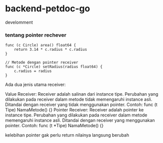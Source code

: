 # backend-petdoc-go
develomment 

### tentang pointer rechever
```
func (c Circle) area() float64 {
    return 3.14 * c.radius * c.radius
}

// Metode dengan pointer receiver
func (c *Circle) setRadius(radius float64) {
    c.radius = radius
}
```

Ada dua jenis utama receiver:

Value Receiver:
Receiver adalah salinan dari instance tipe.
Perubahan yang dilakukan pada receiver dalam metode tidak memengaruhi instance asli.
Ditandai dengan receiver yang tidak menggunakan pointer.
Contoh: func (t Tipe) NamaMetode() {}
Pointer Receiver:
Receiver adalah pointer ke instance tipe.
Perubahan yang dilakukan pada receiver dalam metode memengaruhi instance asli.
Ditandai dengan receiver yang menggunakan pointer.
Contoh: func (t *Tipe) NamaMetode() {}

kelebihan pointer gak perlu return nilainya langsung berubah